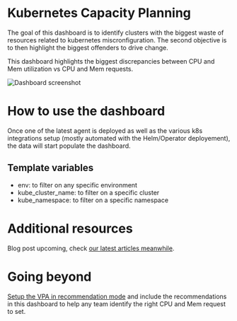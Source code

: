 # Kubernetes Capacity Planning

The goal of this dashboard is to identify clusters with the biggest waste of resources related to kubernetes miscronfiguration. The second objective is to then highlight the biggest offenders to drive change.

This dashboard highlights the biggest discrepancies between CPU and Mem utilization vs CPU and Mem requests.

![Dashboard screenshot](/img/screenshot.png)

# How to use the dashboard

Once one of the latest agent is deployed as well as the various k8s integrations setup (mostly automated with the Helm/Operator deployement), the data will start populate the dashboard.

## Template variables

- env: to filter on any specific environment
- kube_cluster_name: to filter on a specific cluster
- kube_namespace: to filter on a specific namespace

# Additional resources

Blog post upcoming, check [our latest articles meanwhile](https://www.datadoghq.com/blog/).

# Going beyond

[Setup the VPA in recommendation mode](https://www.kubecost.com/kubernetes-autoscaling/kubernetes-vpa/) and include the recommendations in this dashboard to help any team identify the right CPU and Mem request to set.

